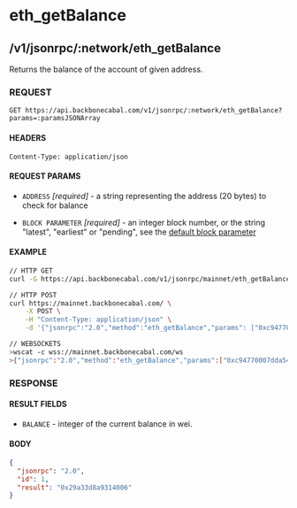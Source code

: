 # eth_getBalance

## /v1/jsonrpc/:network/eth_getBalance

Returns the balance of the account of given address.

### REQUEST

`GET https://api.backbonecabal.com/v1/jsonrpc/:network/eth_getBalance?params=:paramsJSONArray`

#### HEADERS

`Content-Type: application/json`

#### REQUEST PARAMS

- `ADDRESS` _[required]_ - a string representing the address (20 bytes) to check for balance

- `BLOCK PARAMETER` _[required]_ - an integer block number, or the string "latest", "earliest" or "pending", see the [default block parameter](https://github.com/ethereum/wiki/wiki/JSON-RPC#the-default-block-parameter)

#### EXAMPLE

```bash
// HTTP GET
curl -G https://api.backbonecabal.com/v1/jsonrpc/mainnet/eth_getBalance --data-urlencode 'params=["0xc94770007dda54cF92009BFF0dE90c06F603a09f","latest"]'

// HTTP POST
curl https://mainnet.backbonecabal.com/ \
    -X POST \
    -H "Content-Type: application/json" \
    -d '{"jsonrpc":"2.0","method":"eth_getBalance","params": ["0xc94770007dda54cF92009BFF0dE90c06F603a09f", "latest"],"id":1}'

// WEBSOCKETS
>wscat -c wss://mainnet.backbonecabal.com/ws
>{"jsonrpc":"2.0","method":"eth_getBalance","params":["0xc94770007dda54cF92009BFF0dE90c06F603a09f","latest"],"id":73}
```

### RESPONSE

#### RESULT FIELDS

- `BALANCE` - integer of the current balance in wei.

#### BODY

```json
{
  "jsonrpc": "2.0",
  "id": 1,
  "result": "0x29a33d8a9314006"
}
```
